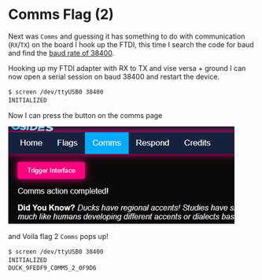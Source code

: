 # Comms Flag (2)

Next was `Comms` and guessing it has something to do with communication (`RX`/`TX`) on the board I hook up the FTDI, this time I search the code for baud and find the [baud rate of 38400](https://github.com/So11Deo6loria/bsidesKristiansand2025Badge/blob/main/firmware/constants.py#L75).

Hooking up my FTDI adapter with RX to TX and vise versa + ground I can now open a serial session on baud 38400 and restart the device.

```bash
$ screen /dev/ttyUSB0 38400
INITIALIZED
```

Now I can press the button on the comms page

![Alt text](comms.png) 

and Voila flag 2 `Comms` pops up!

```bash
$ screen /dev/ttyUSB0 38400
INITIALIZED
DUCK_9FEDF9_C0MM5_2_0F9D6
```
